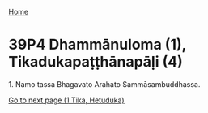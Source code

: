 
[Home](/)

# 39P4 Dhammānuloma (1), Tikadukapaṭṭhānapāḷi (4)

1\. Namo tassa Bhagavato Arahato Sammāsambuddhassa.


[Go to next page (1 Tika, Hetuduka)](1.md)


